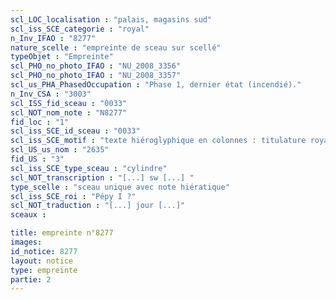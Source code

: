 ```yaml
---
scl_LOC_localisation : "palais, magasins sud"
scl_iss_SCE_categorie : "royal"
n_Inv_IFAO : "8277"
nature_scelle : "empreinte de sceau sur scellé"
typeObjet : "Empreinte"
scl_PHO_no_photo_IFAO : "NU_2008_3356"
scl_PHO_no_photo_IFAO : "NU_2008_3357"
scl_us_PHA_PhasedOccupation : "Phase 1, dernier état (incendié)."
n_Inv_CSA : "3003"
scl_ISS_fid_sceau : "0033"
scl_NOT_nom_note : "N8277"
fid_loc : "1"
scl_iss_SCE_id_sceau : "0033"
scl_iss_SCE_motif : "texte hiéroglyphique en colonnes : titulature royale et épithètes de fonctionnaire."
scl_US_us_nom : "2635"
fid_US : "3"
scl_iss_SCE_type_sceau : "cylindre"
scl_NOT_transcription : "[...] sw [...] "
type_scelle : "sceau unique avec note hiératique"
scl_iss_SCE_roi : "Pépy I ?"
scl_NOT_traduction : "[...] jour [...]"
sceaux :

title: empreinte n°8277
images: 
id_notice: 8277
layout: notice
type: empreinte
partie: 2
---
```

